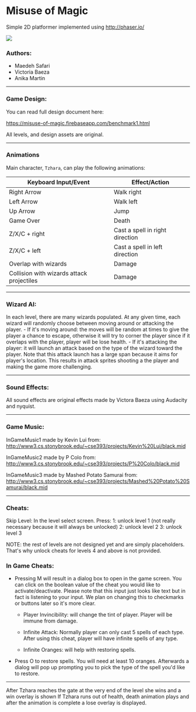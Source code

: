 # Misuse of Magic

Simple 2D platformer implemented using http://phaser.io/

![](![](https://media.giphy.com/media/vZY6jd5gVlnRC/giphy.gif))

### Authors:
- Maedeh Safari
- Victoria Baeza
- Anika Martin

------------------------------------------------------------
### Game Design:
You can read full design document here:

https://misuse-of-magic.firebaseapp.com/benchmark1.html
<p>
  All levels, and design assets are original.
</p>

------------------------------------------------------------

### Animations
Main character, `Tzhara`, can play the following animations:

 | Keyboard Input/Event | Effect/Action |
 | -------------- | ------------- |
 | Right Arrow | Walk right |
 | Left Arrow | Walk left |
 | Up Arrow | Jump |
 | Game Over | Death |
 | Z/X/C + right | Cast a spell in right direction |
 | Z/X/C + left | Cast a spell in left direction |
 | Overlap with wizards | Damage |
 | Collision with wizards attack projectiles | Damage |


------------------------------------------------------------

### Wizard AI:
  In each level, there are many wizards populated. At any given time, each wizard will randomly choose between moving around or attacking the player.
    - If it's moving around: the moves will be random at times to give the player a chance to
      escape, otherwise it will try to corner the player since if it overlaps with the player, player will be lose health.
    - If it's attacking the player: it will launch an attack based on the type of the wizard
      toward the player. Note that this attack launch has a large span because it aims for player's location. This results in attack sprites shooting a the player and making the game more challenging.

------------------------------------------------------------

### Sound Effects:
  All sound effects are original effects made by Victora Baeza using Audacity and nyquist.

------------------------------------------------------------

### Game Music:
  InGameMusic1 made by Kevin Lui from:
  http://www3.cs.stonybrook.edu/~cse393/projects/Kevin%20Lui/black.mid

  InGameMusic2 made by P Colo from:
  http://www3.cs.stonybrook.edu/~cse393/projects/P%20Colo/black.mid

  InGameMusic3 made by Mashed Potato Samurai from:
  http://www3.cs.stonybrook.edu/~cse393/projects/Mashed%20Potato%20Samurai/black.mid

------------------------------------------------------------

### Cheats:

Skip Level:
  In the level select screen. Press:
  1: unlock level 1 (not really necessary because it will always be unlocked)
  2: unlock level 2
  3: unlock level 3


  NOTE: the rest of levels are not designed yet and are simply placeholders. That's why unlock cheats for levels 4 and above is not provided.


### In Game Cheats:

  - Pressing M will result in a dialog box to open in the game screen. You can click on the
    boolean value of the cheat you would like to activate/deactivate. Please note that this input just looks like text but in fact is listening to your input. We plan on changing this to checkmarks or buttons later so it's more clear.

    -  Player Invincibility: will change the tint of player. Player will be immune from damage.

    - Infinite Attack: Normally player can only cast 5 spells of each type. After using this
    cheat, player will have infinite spells of any type.

    - Infinite Oranges: will help with restoring spells.

  - Press O to restore spells. You will need at least 10 oranges.
    Afterwards a dialog will pop up prompting you to pick the type of the spell you'd like to restore.
------------------------------------------------------------


After Tzhara reaches the gate at the very end of the level she wins and a win overlay is shown
If Tzhara runs out of health, death animation plays and after the animation is complete a lose overlay is displayed.
